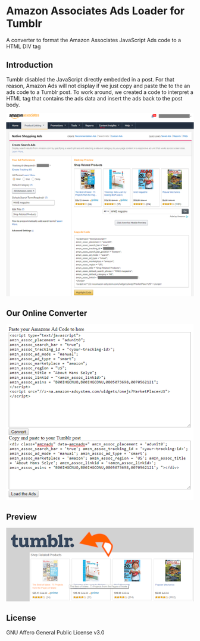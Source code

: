 # Amazon Associates Ads Loader for Tumblr
A converter to format the Amazon Associates JavaScript Ads code to a HTML DIV tag

## Introduction
Tumblr disabled the JavaScript directly embedded in a post. For that reason, Amazon Ads will not display if we just copy and paste the to the an ads code to a Tumblr post. To work around, we created a code to interpret a HTML tag that contains the ads data and insert the ads back to the post body.

![snapshot of amazon associates](/images/snapshot_of_amazon_associates.png)

## Our Online Converter
![snapshot of our javascript to html tag converter](/images/amzn_js2html_converter.png)

## Preview
![demo of a amazon assoicates ads embedded to a tumblr post](/images/amzn_assoc_loader_for_tumblr.png)

## License
GNU Affero General Public License v3.0
